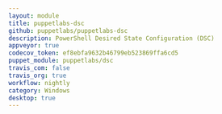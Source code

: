 ```yaml
---
layout: module
title: puppetlabs-dsc
github: puppetlabs/puppetlabs-dsc
description: PowerShell Desired State Configuration (DSC)
appveyor: true
codecov_token: ef8ebfa9632b46799eb523869ffa6cd5
puppet_module: puppetlabs/dsc
travis_com: false
travis_org: true
workflow: nightly
category: Windows
desktop: true
---
```

